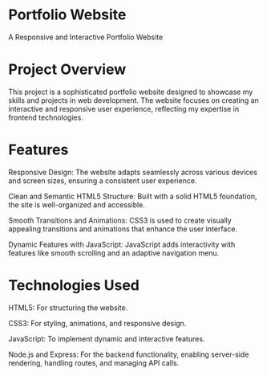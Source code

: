 # Portfolio Website

A Responsive and Interactive Portfolio Website

# Project Overview

This project is a sophisticated portfolio website designed to showcase my skills and projects in web development. The website focuses on creating an interactive and responsive user experience, reflecting my expertise in frontend technologies.

# Features

Responsive Design: The website adapts seamlessly across various devices and screen sizes, ensuring a consistent user experience.

Clean and Semantic HTML5 Structure: Built with a solid HTML5 foundation, the site is well-organized and accessible.

Smooth Transitions and Animations: CSS3 is used to create visually appealing transitions and animations that enhance the user interface.

Dynamic Features with JavaScript: JavaScript adds interactivity with features like smooth scrolling and an adaptive navigation menu.

# Technologies Used

HTML5: For structuring the website.

CSS3: For styling, animations, and responsive design.

JavaScript: To implement dynamic and interactive features.

Node.js and Express: For the backend functionality, enabling server-side rendering, handling routes, and managing API calls.



